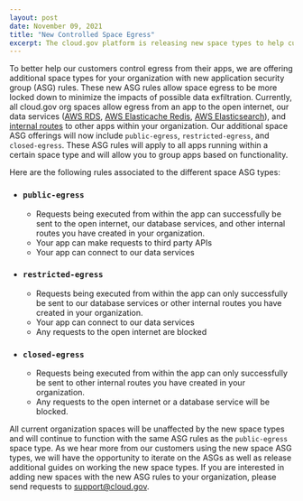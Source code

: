 ```yaml
---
layout: post
date: November 09, 2021
title: "New Controlled Space Egress"
excerpt: The cloud.gov platform is releasing new space types to help customers better control app egress.
---
```


To better help our customers control egress from their apps, we are offering additional space types for your organization with new application security group (ASG) rules. These new ASG rules allow space egress to be more locked down to minimize the impacts of possible data exfiltration. Currently, all cloud.gov org spaces allow egress from an app to the open internet, our data services ([AWS RDS](https://cloud.gov/docs/services/relational-database/), [AWS Elasticache Redis](https://cloud.gov/docs/services/aws-elasticache/), [AWS Elasticsearch](https://cloud.gov/docs/services/aws-elasticsearch/)), and [internal routes](https://docs.cloudfoundry.org/devguide/deploy-apps/routes-domains.html#internal-routes) to other apps within your organization. Our additional space ASG offerings will now include `public-egress`, `restricted-egress`, and `closed-egress`. These ASG rules will apply to all apps running within a certain space type and will allow you to group apps based on functionality.

Here are the following rules associated to the different space ASG types:

- ### `public-egress`
  - Requests being executed from within the app can successfully be sent to the open internet, our database services, and other internal routes you have created in your organization.
  - Your app can make requests to third party APIs
  - Your app can connect to our data services

- ### `restricted-egress`
  - Requests being executed from within the app can only successfully be sent to our database services or other internal routes you have created in your organization.
  - Your app can connect to our data services
  - Any requests to the open internet are blocked

- ### `closed-egress`
  - Requests being executed from within the app can only successfully be sent to other internal routes you have created in your organization.
  - Any requests to the open internet or a database service will be blocked.

All current organization spaces will be unaffected by the new space types and will continue to function with the same ASG rules as the `public-egress` space type. As we hear more from our customers using the new space ASG types, we will have the opportunity to iterate on the ASGs as well as release additional guides on working the new space types. If you are interested in adding new spaces with the new ASG rules to your organization, please send requests to [support@cloud.gov](mailto:support@cloud.gov).

